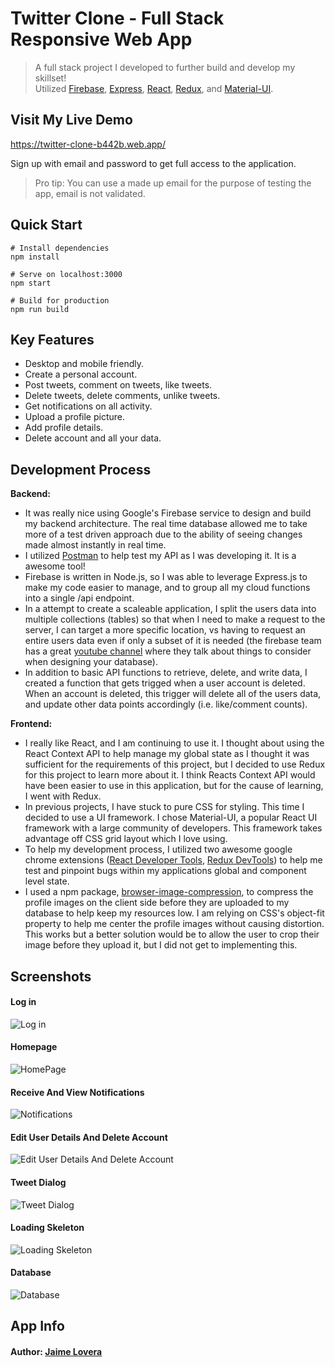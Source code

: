 # Twitter Clone - Full Stack Responsive Web App

> A full stack project I developed to further build and develop my skillset!
> <br/>
> Utilized [Firebase](https://firebase.google.com/), [Express](https://expressjs.com/), [React](https://reactjs.org/), [Redux](https://redux.js.org/), and [Material-UI](https://material-ui.com/).

## Visit My Live Demo

https://twitter-clone-b442b.web.app/

Sign up with email and password to get full access to the application.
<br/>

> Pro tip: You can use a made up email for the purpose of testing the app, email is not validated.

## Quick Start

```
# Install dependencies
npm install

# Serve on localhost:3000
npm start

# Build for production
npm run build
```

## Key Features

- Desktop and mobile friendly.
- Create a personal account.
- Post tweets, comment on tweets, like tweets.
- Delete tweets, delete comments, unlike tweets.
- Get notifications on all activity.
- Upload a profile picture.
- Add profile details.
- Delete account and all your data.

## Development Process

**Backend:**
<br/>

- It was really nice using Google's Firebase service to design and build my backend architecture. The real time database allowed me to take more of a test driven approach due to the ability of seeing changes made almost instantly in real time.
- I utilized [Postman](https://www.postman.com/) to help test my API as I was developing it. It is a awesome tool!
- Firebase is written in Node.js, so I was able to leverage Express.js to make my code easier to manage, and to group all my cloud functions into a single /api endpoint.
- In a attempt to create a scaleable application, I split the users data into multiple collections (tables) so that when I need to make a request to the server, I can target a more specific location, vs having to request an entire users data even if only a subset of it is needed (the firebase team has a great [youtube channel](https://youtu.be/haMOUb3KVSo) where they talk about things to consider when designing your database).
- In addition to basic API functions to retrieve, delete, and write data, I created a function that gets trigged when a user account is deleted. When an account is deleted, this trigger will delete all of the users data, and update other data points accordingly (i.e. like/comment counts).

**Frontend:**
<br/>

- I really like React, and I am continuing to use it. I thought about using the React Context API to help manage my global state as I thought it was sufficient for the requirements of this project, but I decided to use Redux for this project to learn more about it. I think Reacts Context API would have been easier to use in this application, but for the cause of learning, I went with Redux.
- In previous projects, I have stuck to pure CSS for styling. This time I decided to use a UI framework. I chose Material-UI, a popular React UI framework with a large community of developers. This framework takes advantage off CSS grid layout which I love using.
- To help my development process, I utilized two awesome google chrome extensions ([React Developer Tools](https://chrome.google.com/webstore/detail/react-developer-tools/fmkadmapgofadopljbjfkapdkoienihi?hl=en), [Redux DevTools](https://chrome.google.com/webstore/detail/redux-devtools/lmhkpmbekcpmknklioeibfkpmmfibljd?hl=en)) to help me test and pinpoint bugs within my applications global and component level state.
- I used a npm package, [browser-image-compression](https://www.npmjs.com/package/browser-image-compression), to compress the profile images on the client side before they are uploaded to my database to help keep my resources low. I am relying on CSS's object-fit property to help me center the profile images without causing distortion. This works but a better solution would be to allow the user to crop their image before they upload it, but I did not get to implementing this.

## Screenshots

#### Log in

![Log in](/readme_screenshots/login.png)

#### Homepage

![HomePage](/readme_screenshots/homepage.png)

#### Receive And View Notifications

![Notifications](/readme_screenshots/notifications.png)

#### Edit User Details And Delete Account

![Edit User Details And Delete Account](/readme_screenshots/edit-details.png)

#### Tweet Dialog

![Tweet Dialog](/readme_screenshots/tweet-dialog.png)

#### Loading Skeleton

![Loading Skeleton](/readme_screenshots/loading-skeleton.png)

#### Database

![Database](/readme_screenshots/database.png)

## App Info

#### Author: [Jaime Lovera](https://www.jaimelovera.com/)
